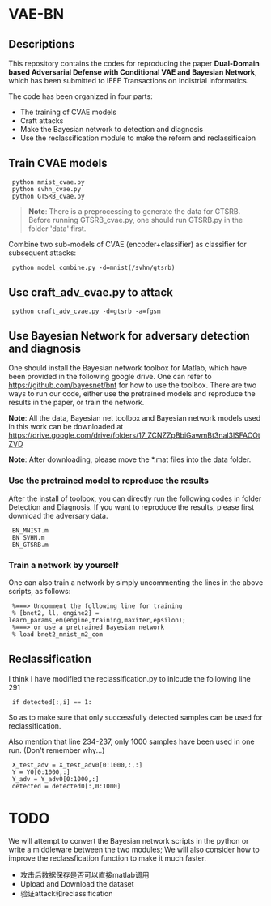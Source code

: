# VAE-BN

## Descriptions

   This repository contains the codes for reproducing the paper **Dual-Domain based Adversarial Defense with Conditional VAE and Bayesian Network**, which has been submitted to IEEE Transactions on Indistrial Informatics. 
     
   The code has been organized in four parts:
   
   * The training of CVAE models
   * Craft attacks
   * Make the Bayesian network to detection and diagnosis
   * Use the reclassification module to make the reform and reclassificaion
   
## Train CVAE models
   
     python mnist_cvae.py
     python svhn_cvae.py
     python GTSRB_cvae.py  
     
   >**Note**: There is a preprocessing to generate the data for GTSRB. Before running GTSRB_cvae.py, one should run GTSRB.py in the folder 'data' first.
    
   Combine two sub-models of CVAE (encoder+classifier) as classifier for subsequent attacks:
   
     python model_combine.py -d=mnist(/svhn/gtsrb)


## Use craft_adv_cvae.py to attack

     python craft_adv_cvae.py -d=gtsrb -a=fgsm
   
## Use Bayesian Network for adversary detection and diagnosis

   One should install the Bayesian network toolbox for Matlab, which have been provided in the following google drive. 
   One can refer to https://github.com/bayesnet/bnt for how to use the toolbox.
   There are two ways to run our code, either use the pretrained models and reproduce the results in the paper, or train the network.
   
  **Note**: All the data, Bayesian net toolbox and Bayesian network models used in this work can be downloaded at https://drive.google.com/drive/folders/17_ZCNZZpBbiGawmBt3nal3lSFACOtZVD 
  
  **Note**: After downloading, please move the *.mat files into the data folder.
   
### Use the pretrained model to reproduce the results

   After the install of toolbox, you can directly run the following codes in folder Detection and Diagnosis. If you want to reproduce the results, please first download the adversary data.
   
     BN_MNIST.m
     BN_SVHN.m
     BN_GTSRB.m
     
### Train a network by yourself

   One can also train a network by simply uncommenting the lines in the above scripts, as follows:
   
     %===> Uncomment the following line for training
     % [bnet2, ll, engine2] = learn_params_em(engine,training,maxiter,epsilon);
     %===> or use a pretrained Bayesian network
     % load bnet2_mnist_m2_com
   
## Reclassification

   I think I have modified the reclassification.py to inlcude the following line 291
    
     if detected[:,i] == 1: 
    
   So as to make sure that only successfully detected samples can be used for reclassification.
   
   Also mention that line 234-237, only 1000 samples have been used in one run. (Don't remember why...)
   
     X_test_adv = X_test_adv0[0:1000,:,:]
     Y = Y0[0:1000,:]
     Y_adv = Y_adv0[0:1000,:]
     detected = detected0[:,0:1000]

# TODO

   We will attempt to convert the Bayesian network scripts in the python or write a middleware between the two modules;
   We will also consider how to improve the reclassfication function to make it much faster.
   
   * 攻击后数据保存是否可以直接matlab调用
   * Upload and Download the dataset
   * 验证attack和reclassification
